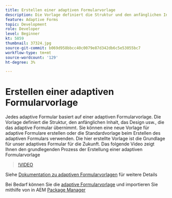 ```yaml
---
title: Erstellen einer adaptiven Formularvorlage
description: Die Vorlage definiert die Struktur und den anfänglichen Inhalt des adaptiven Formulars.
feature: Adaptive Forms
topic: Development
role: Developer
level: Beginner
kt: 5859
thumbnail: 37324.jpg
source-git-commit: b069d958bbcc40c0079e87d342db6c5e53055bc7
workflow-type: tm+mt
source-wordcount: '129'
ht-degree: 3%

---
```



# Erstellen einer adaptiven Formularvorlage

Jedes adaptive Formular basiert auf einer adaptiven Formularvorlage. Die Vorlage definiert die Struktur, den anfänglichen Inhalt, das Design usw., die das adaptive Formular übernimmt. Sie können eine neue Vorlage für adaptive Formulare erstellen oder die Standardvorlage beim Erstellen des adaptiven Formulars verwenden.
Die hier erstellte Vorlage ist die Grundlage für unser adaptives Formular für die Zukunft.
Das folgende Video zeigt Ihnen den grundlegenden Prozess der Erstellung einer adaptiven Formularvorlage

>[!VIDEO](https://video.tv.adobe.com/v/37324/quality=9)

Siehe [Dokumentation zu adaptiven Formularvorlagen](https://experienceleague.adobe.com/docs/experience-manager-65/forms/adaptive-forms-advanced-authoring/template-editor.html) für weitere Details

Bei Bedarf können Sie die [adaptive Formularvorlage](assets/peak-application-template.zip) und importieren Sie mithilfe von in AEM [Package Manager](http://localhost:4502/crx/packmgr/index.jsp)




